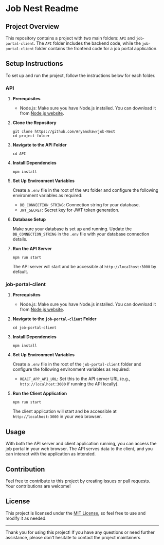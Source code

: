 # Job Nest Readme

## Project Overview

This repository contains a project with two main folders: `API` and `job-portal-client`. The `API` folder includes the backend code, while the `job-portal-client` folder contains the frontend code for a job portal application.

## Setup Instructions

To set up and run the project, follow the instructions below for each folder.

### API

1. **Prerequisites**

   - Node.js: Make sure you have Node.js installed. You can download it from [Node.js website](https://nodejs.org/).

2. **Clone the Repository**

   ```
   git clone https://github.com/Aryanshaw/job-Nest
   cd project-folder
   ```

3. **Navigate to the API Folder**

   ```
   cd API
   ```

4. **Install Dependencies**

   ```
   npm install
   ```

5. **Set Up Environment Variables**

   Create a `.env` file in the root of the `API` folder and configure the following environment variables as required:

   - `DB_CONNECTION_STRING`: Connection string for your database.
   - `JWT_SECRET`: Secret key for JWT token generation.

6. **Database Setup**

   Make sure your database is set up and running. Update the `DB_CONNECTION_STRING` in the `.env` file with your database connection details.

7. **Run the API Server**

   ```
   npm run start
   ```

   The API server will start and be accessible at `http://localhost:3000` by default.

### job-portal-client

1. **Prerequisites**

   - Node.js: Make sure you have Node.js installed. You can download it from [Node.js website](https://nodejs.org/).

2. **Navigate to the `job-portal-client` Folder**

   ```
   cd job-portal-client
   ```

3. **Install Dependencies**

   ```
   npm install
   ```

4. **Set Up Environment Variables**

   Create a `.env` file in the root of the `job-portal-client` folder and configure the following environment variables as required:

   - `REACT_APP_API_URL`: Set this to the API server URL (e.g., `http://localhost:3000` if running the API locally).

5. **Run the Client Application**

   ```
   npm run start
   ```

   The client application will start and be accessible at `http://localhost:3000` in your web browser.

## Usage

With both the API server and client application running, you can access the job portal in your web browser. The API serves data to the client, and you can interact with the application as intended.

## Contribution

Feel free to contribute to this project by creating issues or pull requests. Your contributions are welcome!

## License

This project is licensed under the [MIT License](LICENSE), so feel free to use and modify it as needed.

---

Thank you for using this project! If you have any questions or need further assistance, please don't hesitate to contact the project maintainers.
